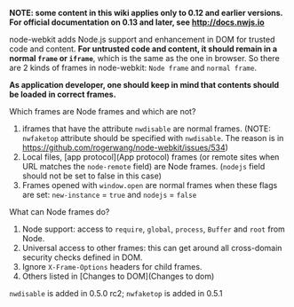 **NOTE: some content in this wiki applies only to 0.12 and earlier versions. For official documentation on 0.13 and later, see http://docs.nwjs.io**

node-webkit adds Node.js support and enhancement in DOM for trusted code and content. **For untrusted code and content, it should remain in a normal `frame` or `iframe`**, which is the same as the one in browser. So there are 2 kinds of frames in node-webkit: `Node frame` and `normal frame`.

**As application developer, one should keep in mind that contents should be loaded in correct frames.**

Which frames are Node frames and which are not?

1. iframes that have the attribute `nwdisable` are normal frames. (NOTE: `nwfaketop` attribute should be specified with `nwdisable`. The reason is in https://github.com/rogerwang/node-webkit/issues/534)
2. Local files, [app protocol](App protocol) frames (or remote sites when URL matches the `node-remote` field) are Node frames. (`nodejs` field should not be set to false in this case)
3. Frames opened with `window.open` are normal frames when these flags are set: `new-instance` = `true` and `nodejs` = `false`

What can Node frames do?

1. Node support: access to `require`, `global`, `process`, `Buffer` and `root` from Node.
2. Universal access to other frames: this can get around all cross-domain security checks defined in DOM.
3. Ignore `X-Frame-Options` headers for child frames.
4. Others listed in [Changes to DOM](Changes to dom)

`nwdisable` is added in 0.5.0 rc2; `nwfaketop` is added in 0.5.1